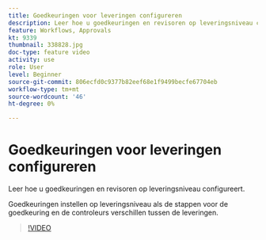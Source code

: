 ```yaml
---
title: Goedkeuringen voor leveringen configureren
description: Leer hoe u goedkeuringen en revisoren op leveringsniveau configureert.
feature: Workflows, Approvals
kt: 9339
thumbnail: 338828.jpg
doc-type: feature video
activity: use
role: User
level: Beginner
source-git-commit: 806ecfd0c9377b82eef68e1f9499becfe67704eb
workflow-type: tm+mt
source-wordcount: '46'
ht-degree: 0%

---
```



# Goedkeuringen voor leveringen configureren

Leer hoe u goedkeuringen en revisoren op leveringsniveau configureert.  

Goedkeuringen instellen op leveringsniveau als de stappen voor de goedkeuring en de controleurs verschillen tussen de leveringen.

>[!VIDEO](https://video.tv.adobe.com/v/338828?quality=12)
